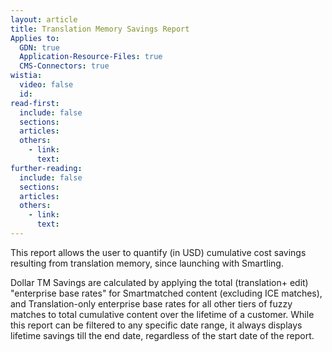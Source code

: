 ```yaml
---
layout: article
title: Translation Memory Savings Report
Applies to:
  GDN: true
  Application-Resource-Files: true
  CMS-Connectors: true
wistia:
  video: false
  id:
read-first:
  include: false
  sections:
  articles:
  others:
    - link:
      text:
further-reading:
  include: false
  sections:
  articles:
  others:
    - link:
      text:
---
```



This report allows the user to quantify (in USD) cumulative cost savings resulting from translation memory, since launching with Smartling.

Dollar TM Savings are calculated by applying the total (translation+ edit) "enterprise base rates" for Smartmatched content (excluding ICE matches), and Translation-only enterprise base rates for all other tiers of fuzzy matches to total cumulative content over the lifetime of a customer. While this report can be filtered to any specific date range, it always displays lifetime savings till the end date, regardless of the start date of the report.